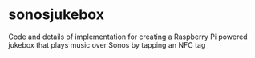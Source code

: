 # sonosjukebox
Code and details of implementation for creating a Raspberry Pi powered jukebox that plays music over Sonos by tapping an NFC tag
